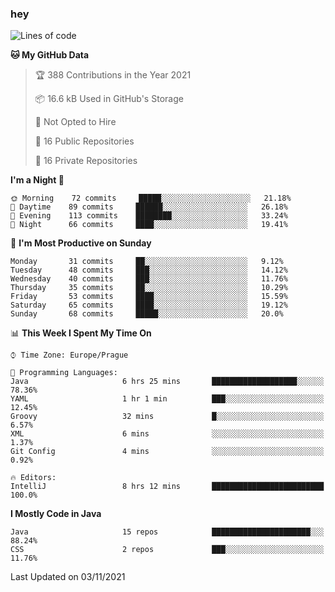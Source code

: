 ### hey

<!--START_SECTION:waka-->
![Lines of code](https://img.shields.io/badge/From%20Hello%20World%20I%27ve%20Written-110077%20lines%20of%20code-blue)

**🐱 My GitHub Data** 

> 🏆 388 Contributions in the Year 2021
 > 
> 📦 16.6 kB Used in GitHub's Storage 
 > 
> 🚫 Not Opted to Hire
 > 
> 📜 16 Public Repositories 
 > 
> 🔑 16 Private Repositories  
 > 
**I'm a Night 🦉** 

```text
🌞 Morning    72 commits     █████░░░░░░░░░░░░░░░░░░░░   21.18% 
🌆 Daytime    89 commits     ██████░░░░░░░░░░░░░░░░░░░   26.18% 
🌃 Evening    113 commits    ████████░░░░░░░░░░░░░░░░░   33.24% 
🌙 Night      66 commits     ████░░░░░░░░░░░░░░░░░░░░░   19.41%

```
📅 **I'm Most Productive on Sunday** 

```text
Monday       31 commits     ██░░░░░░░░░░░░░░░░░░░░░░░   9.12% 
Tuesday      48 commits     ███░░░░░░░░░░░░░░░░░░░░░░   14.12% 
Wednesday    40 commits     ███░░░░░░░░░░░░░░░░░░░░░░   11.76% 
Thursday     35 commits     ██░░░░░░░░░░░░░░░░░░░░░░░   10.29% 
Friday       53 commits     ████░░░░░░░░░░░░░░░░░░░░░   15.59% 
Saturday     65 commits     ████░░░░░░░░░░░░░░░░░░░░░   19.12% 
Sunday       68 commits     █████░░░░░░░░░░░░░░░░░░░░   20.0%

```


📊 **This Week I Spent My Time On** 

```text
⌚︎ Time Zone: Europe/Prague

💬 Programming Languages: 
Java                     6 hrs 25 mins       ███████████████████░░░░░░   78.36% 
YAML                     1 hr 1 min          ███░░░░░░░░░░░░░░░░░░░░░░   12.45% 
Groovy                   32 mins             █░░░░░░░░░░░░░░░░░░░░░░░░   6.57% 
XML                      6 mins              ░░░░░░░░░░░░░░░░░░░░░░░░░   1.37% 
Git Config               4 mins              ░░░░░░░░░░░░░░░░░░░░░░░░░   0.92%

🔥 Editors: 
IntelliJ                 8 hrs 12 mins       █████████████████████████   100.0%

```

**I Mostly Code in Java** 

```text
Java                     15 repos            ██████████████████████░░░   88.24% 
CSS                      2 repos             ███░░░░░░░░░░░░░░░░░░░░░░   11.76%

```



 Last Updated on 03/11/2021
<!--END_SECTION:waka-->
